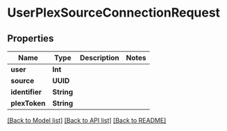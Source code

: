 # UserPlexSourceConnectionRequest

## Properties
Name | Type | Description | Notes
------------ | ------------- | ------------- | -------------
**user** | **Int** |  | 
**source** | **UUID** |  | 
**identifier** | **String** |  | 
**plexToken** | **String** |  | 

[[Back to Model list]](../README.md#documentation-for-models) [[Back to API list]](../README.md#documentation-for-api-endpoints) [[Back to README]](../README.md)


